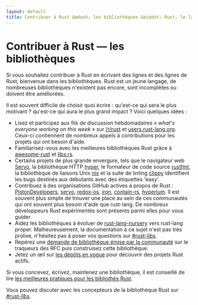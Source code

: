 ```yaml
---
layout: default
title: Contribuer à Rust &mdash; les bibliothèques &middot; Rust, le langage de programmation
---
```


# Contribuer à Rust &mdash; les bibliothèques

Si vous souhaitez contribuer à Rust en écrivant des lignes et des lignes de Rust, bienvenue dans les bibliothèques. Rust est un jeune langage, de nombreuses bibliothèques n'existent pas encore, sont incomplètes ou doivent être améliorées.

Il est souvent difficile de choisir quoi écrire : qu'est-ce qui sera le plus motivant ? qu'est-ce qui aura le plus grand impact ? Voici quelques idées :

* Lisez et participez aux fils de discussion hebdomadaires « *what's everyone working on this week* » sur [/r/rust] et [users.rust-lang.org]. Ceux-ci contiennent de nombreux appels à contributions pour les projets qui ont besoin d'aide.
* Familiarisez-vous avec les meilleures bibliothèques Rust grâce à [awesome-rust] et [libs.rs].
* Certains projets de plus grande envergure, tels que le navigateur web [Servo], la bibliothèque HTTP [hyper], le formateur de code source [rustfmt], la bibliothèque de liaisons Unix [nix] et la suite de linting [clippy] identifient les bugs destinés aux débutants avec des étiquettes 'easy'.
* Contribuez à des organisations GitHub actives à propos de Rust : [PistonDevelopers], [servo], [redox-os], [iron], [contain-rs], [hyperium]. Il est souvent plus simple de trouver une place au sein de ces communautés qui ont souvent plus besoin d'aide que rust-lang. De nombreux développeurs Rust expérimentés sont présents parmi elles pour vous guider.
* Aidez les bibliothèques à évoluer de [rust-lang-nursery] vers rust-lang proper. Malheureusement, la documentation à ce sujet n'est pas très prolixe, n'hésitez pas à poser vos questions sur [#rust-libs].
* Repérez une [demande de bibliothèque émise par la communauté][requested] sur le traqueurs des RFC puis construisez cette bibliothèque.
* Jetez un œil sur [les dépôts en vogue][trending] pour découvrir des projets Rust actifs.

Si vous concevez, écrivez, maintenez une bibliothèque, il est conseillé de lire [les meilleures pratiques pour les bibliothès Rust][lib-prac].

Vous pouvez discuter avec les concepteurs de la bibliothèque Rust sur [#rust-libs].

<!--
TODO: Not sure #rust-libs is the place to direct people
-->

[#rust-libs]: https://client00.chat.mibbit.com/?server=irc.mozilla.org&channel=%23rust-libs
[/r/rust]: https://reddit.com/r/rust
[PistonDevelopers]: https://github.com/PistonDevelopers
[Servo]: https://github.com/servo/servo
[Servo]: https://github.com/servo/servo
[awesome-rust]: https://github.com/kud1ing/awesome-rust
[clippy]: https://github.com/Manishearth/rust-clippy
[contain-rs]: https://github.com/contain-rs
[hyper]: https://github.com/hyperium/hyper
[hyperium]: https://github.com/hyperium
[iron]: https://github.com/iron
[lib-prac]: https://pascalhertleif.de/artikel/good-practices-for-writing-rust-libraries/
[libs.rs]: http://libs.rs
[nix]: https://github.com/nix-rust/nix/
[redox-os]: https://github.com/redox-os
[requested]: https://github.com/rust-lang/rfcs/labels/A-community-library
[rust-lang-nursery]: https://github.com/rust-lang-nursery
[rustfmt]: https://github.com/rust-lang-nursery/rustfmt
[trending]: https://github.com/trending?l=rust
[users.rust-lang.org]: https://users.rust-lang.org
